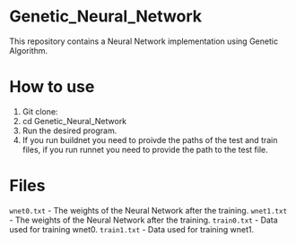 # Genetic_Neural_Network
This repository contains a Neural Network implementation using Genetic Algorithm. 

# How to use
1. Git clone: 
2. cd Genetic_Neural_Network
3. Run the desired program.
4. If you run buildnet you need to proivde the paths of the test and train files, if you run runnet you need to provide the path to the test file.

# Files 
`wnet0.txt` - The weights of the Neural Network after the training. 
`wnet1.txt` - The weights of the Neural Network after the training. 
`train0.txt` - Data used for training wnet0. 
`train1.txt` - Data used for training wnet1. 
